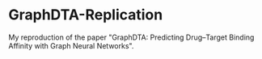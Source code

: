 # GraphDTA-Replication
My reproduction of the paper "GraphDTA: Predicting Drug–Target Binding Affinity with Graph Neural Networks". 
